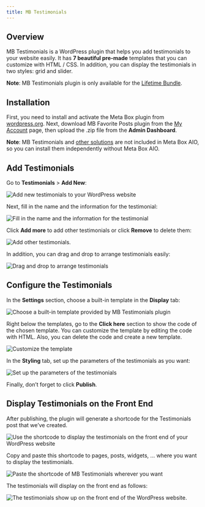 ```yaml
---
title: MB Testimonials
---
```


## Overview

MB Testimonials is a WordPress plugin that helps you add testimonials to your website easily. It has **7 beautiful pre-made** templates that you can customize with HTML / CSS. In addition, you can display the testimonials in two styles: grid and slider.

**Note**: MB Testimonials plugin is only available for the [Lifetime Bundle](https://metabox.io/pricing/).

## Installation

First, you need to install and activate the Meta Box plugin from [wordpress.org](https://wordpress.org/plugins/meta-box/). Next, download MB Favorite Posts plugin from the [My Account](https://metabox.io/my-account/) page, then upload the .zip file from the **Admin Dashboard**.

**Note**: MB Testimonials and [other solutions](https://metabox.io/product-category/solutions/) are not included in Meta Box AIO, so you can install them independently without Meta Box AIO.

## Add Testimonials

Go to **Testimonials** > **Add New**:

![Add new testimonials to your WordPress website](https://i.imgur.com/RyEZSdf.png)

Next, fill in the name and the information for the testimonial:

![Fill in the name and the information for the testimonial](https://i.imgur.com/4idqJlW.png)

Click **Add more** to add other testimonials or click **Remove** to delete them:

![Add other testimonials.](https://i.imgur.com/byK1mL6.png)

In addition, you can drag and drop to arrange testimonials easily:

![Drag and drop to arrange testimonials](https://i.imgur.com/Ytwl4TC.gif)

## Configure the Testimonials

In the **Settings** section, choose a built-in template in the **Display** tab:

![Choose a built-in template provided by MB Testimonials plugin](https://i.imgur.com/gtgzutL.png)

Right below the templates, go to the **Click here** section to show the code of the chosen template. You can customize the template by editing the code with HTML. Also, you can delete the code and create a new template.

![Customize the template](https://i.imgur.com/gtgzutL.png)

In the **Styling** tab, set up the parameters of the testimonials as you want:

![Set up the parameters of the testimonials](https://i.imgur.com/WVCHFEi.png)

Finally, don’t forget to click **Publish**.

## Display Testimonials on the Front End

After publishing, the plugin will generate a shortcode for the Testimonials post that we’ve created.

![Use the shortcode to display the testimonials on the front end of your WordPress website](https://i.imgur.com/GDKOTw2.png)

Copy and paste this shortcode to pages, posts, widgets, ... where you want to display the testimonials.

![Paste the shortcode of MB Testimonials wherever you want](https://i.imgur.com/JW6Q6Ye.png)

The testimonials will display on the front end as follows:

![The testimonials show up on the front end of the WordPress website.](https://i.imgur.com/k3Pg8Na.gif)
